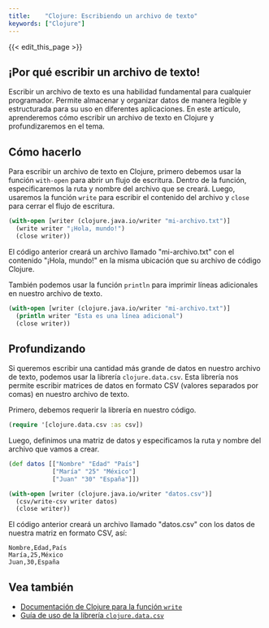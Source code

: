 ```yaml
---
title:    "Clojure: Escribiendo un archivo de texto"
keywords: ["Clojure"]
---
```


{{< edit_this_page >}}

## ¡Por qué escribir un archivo de texto!

Escribir un archivo de texto es una habilidad fundamental para cualquier programador. Permite almacenar y organizar datos de manera legible y estructurada para su uso en diferentes aplicaciones. En este artículo, aprenderemos cómo escribir un archivo de texto en Clojure y profundizaremos en el tema.

## Cómo hacerlo

Para escribir un archivo de texto en Clojure, primero debemos usar la función `with-open` para abrir un flujo de escritura. Dentro de la función, especificaremos la ruta y nombre del archivo que se creará. Luego, usaremos la función `write` para escribir el contenido del archivo y `close` para cerrar el flujo de escritura.

```Clojure
(with-open [writer (clojure.java.io/writer "mi-archivo.txt")]
  (write writer "¡Hola, mundo!")
  (close writer))
```
El código anterior creará un archivo llamado "mi-archivo.txt" con el contenido "¡Hola, mundo!" en la misma ubicación que su archivo de código Clojure.

También podemos usar la función `println` para imprimir líneas adicionales en nuestro archivo de texto.

```Clojure
(with-open [writer (clojure.java.io/writer "mi-archivo.txt")]
  (println writer "Esta es una línea adicional")
  (close writer))
```

## Profundizando

Si queremos escribir una cantidad más grande de datos en nuestro archivo de texto, podemos usar la librería `clojure.data.csv`. Esta librería nos permite escribir matrices de datos en formato CSV (valores separados por comas) en nuestro archivo de texto.

Primero, debemos requerir la librería en nuestro código.

```Clojure
(require '[clojure.data.csv :as csv])
```

Luego, definimos una matriz de datos y especificamos la ruta y nombre del archivo que vamos a crear.

```Clojure
(def datos [["Nombre" "Edad" "País"]
            ["María" "25" "México"]
            ["Juan" "30" "España"]])

(with-open [writer (clojure.java.io/writer "datos.csv")]
  (csv/write-csv writer datos)
  (close writer))
```

El código anterior creará un archivo llamado "datos.csv" con los datos de nuestra matriz en formato CSV, así:

```
Nombre,Edad,País
María,25,México
Juan,30,España
```

## Vea también

- [Documentación de Clojure para la función `write`](https://clojuredocs.org/clojure.core/write)
- [Guía de uso de la librería `clojure.data.csv`](https://github.com/clojure/data.csv#usage)